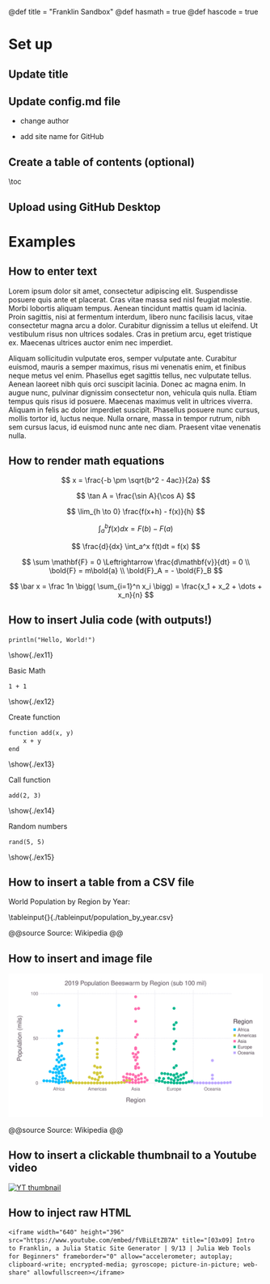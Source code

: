 @def title = "Franklin Sandbox"
@def hasmath = true
@def hascode = true


# Set up

## Update title

## Update config.md file

* change author

* add site name for GitHub

## Create a table of contents (optional)

\toc

## Upload using GitHub Desktop

# Examples

## How to enter text

Lorem ipsum dolor sit amet, consectetur adipiscing elit. Suspendisse posuere quis ante et placerat. Cras vitae massa sed nisl feugiat molestie. Morbi lobortis aliquam tempus. Aenean tincidunt mattis quam id lacinia. Proin sagittis, nisi at fermentum interdum, libero nunc facilisis lacus, vitae consectetur magna arcu a dolor. Curabitur dignissim a tellus ut eleifend. Ut vestibulum risus non ultrices sodales. Cras in pretium arcu, eget tristique ex. Maecenas ultrices auctor enim nec imperdiet.

Aliquam sollicitudin vulputate eros, semper vulputate ante. Curabitur euismod, mauris a semper maximus, risus mi venenatis enim, et finibus neque metus vel enim. Phasellus eget sagittis tellus, nec vulputate tellus. Aenean laoreet nibh quis orci suscipit lacinia. Donec ac magna enim. In augue nunc, pulvinar dignissim consectetur non, vehicula quis nulla. Etiam tempus quis risus id posuere. Maecenas maximus velit in ultrices viverra. Aliquam in felis ac dolor imperdiet suscipit. Phasellus posuere nunc cursus, mollis tortor id, luctus neque. Nulla ornare, massa in tempor rutrum, nibh sem cursus lacus, id euismod nunc ante nec diam. Praesent vitae venenatis nulla.

## How to render math equations

$$  x = \frac{-b \pm \sqrt{b^2 - 4ac}}{2a} $$

$$ \tan A = \frac{\sin A}{\cos A}  $$

$$ \lim_{h \to 0} \frac{f(x+h) - f(x)}{h} $$

$$ \int_a^b f(x) dx = F(b) - F(a) $$

$$ \frac{d}{dx} \int_a^x f(t)dt = f(x) $$

$$  \sum \mathbf{F} = 0 \Leftrightarrow \frac{d\mathbf{v}}{dt} = 0 \\
    \bold{F} = m\bold{a} \\
    \bold{F}_A = - \bold{F}_B
$$

$$  \bar x = \frac 1n \bigg( \sum_{i=1}^n x_i \bigg) = \frac{x_1 + x_2 + \dots + x_n}{n} 
$$

## How to insert Julia code (with outputs!)

```julia:./ex11
println("Hello, World!")
```

\show{./ex11}

Basic Math

```julia:./ex12
1 + 1
```

\show{./ex12}

Create function

```julia:./ex13
function add(x, y)
    x + y
end
```

\show{./ex13}

Call function

```julia:./ex14
add(2, 3)
```

\show{./ex14}

Random numbers

```julia:./ex15
rand(5, 5)
```

\show{./ex15}

## How to insert a table from a CSV file

World Population by Region by Year:

\tableinput{}{./tableinput/population_by_year.csv}

@@source
Source: Wikipedia
@@

## How to insert and image file

![beeswarm plot of population by region](/assets/p_beeswarm_region.svg)

@@source
Source: Wikipedia
@@

## How to insert a clickable thumbnail to a Youtube video

[![YT thumbnail](https://img.youtube.com/vi/AilZwXgglsI/0.jpg)](https://youtu.be/AilZwXgglsI)

## How to inject raw HTML

~~~
<iframe width="640" height="396" src="https://www.youtube.com/embed/fVBiLEtZB7A" title="[03x09] Intro to Franklin, a Julia Static Site Generator | 9/13 | Julia Web Tools for Beginners" frameborder="0" allow="accelerometer; autoplay; clipboard-write; encrypted-media; gyroscope; picture-in-picture; web-share" allowfullscreen></iframe>
~~~

<!--
# Franklin syntax sandbox

This page is meant as a sandbox for Franklin Syntax so that you can quickly practice or experience things.

## Sandbox

Write whatever you want here to practice Franklin Syntax:

```julia:./ex1
using LinearAlgebra, Random
Random.seed!(135)
a, b = randn(50), randn(50)
println(dot(a, b))
println(sum(ai * bi for (ai, bi) ∈ zip(a, b)))
```

\output{./ex1}

(yet another example that floating point arithmetics can be complicated).

$$ \forall x \in \R:\quad \scal{x, x} \ge 0 $$

\newcommand{\E}{\mathbb E}

Surely some people remember the ordering, but I always forget:

$$ \varphi(\E[X]) \le \E[\varphi(X)] $$

for $\varphi$ convex.
-->